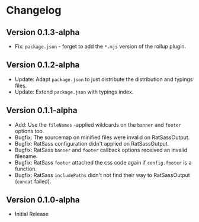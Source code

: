 Changelog
=========

Version 0.1.3-alpha
-------------------
-   Fix: `package.json` - forget to add the `*.mjs` version of the rollup plugin.

Version 0.1.2-alpha
-------------------
-   Update: Adapt `package.json` to just distribute the distribution and typings files.
-   Update: Extend `package.json` with typings index.

Version 0.1.1-alpha
-------------------
-   Add: Use the `fileNames` -applied wildcards on the `banner` and `footer` options too.
-   Bugfix: The sourcemap on minified files were invalid on RatSassOutput.
-   Bugfix: RatSass configuration didn't applied on RatSassOutput.
-   Bugfix: RatSass `banner` and `footer` callback options received an invalid filename.
-   Bugfix: RatSass `footer` attached the css code again if `config.footer` is a function. 
-   Bugfix: RatSass `includePaths` didn't not find their way to RatSassOutput (`concat` failed).

Version 0.1.0-alpha
-------------------
-   Initial Release
